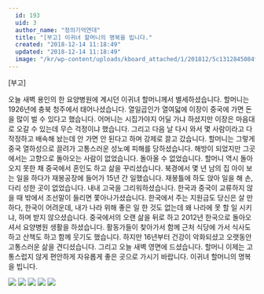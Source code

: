```yaml
---
  id: 193
  uid: 3
  author_name: "정의기억연대"
  title: "[부고] 이귀녀 할머니의 명복을 빕니다."
  created: "2018-12-14 11:18:49"
  updated: "2018-12-14 11:18:49"
  image: "/kr/wp-content/uploads/kboard_attached/1/201812/5c1312845084f9966731.jpg"
---
```

\[부고\]

오늘 새벽 용인의 한 요양병원에 계시던 이귀녀 할머니께서 별세하셨습니다.
할머니는 1926년에 충북 청주에서 태어나셨습니다. 열일곱인가 열여덟에 이장이 중국에 가면 돈을 많이 벌 수 있다고 했습니다. 어머니는 시집가야지 어딜 가냐 하셨지만 이장은 마음대로 오갈 수 있는데 무슨 걱정이냐 했습니다. 그리고 다음 날 다시 와서 몇 사람이라고 다 작정하고 배속해 놨는데 안 가면 안 된다고 하며 강제로 끌고 갔습니다. 할머니는 그렇게 중국 열하성으로 끌려가 고통스러운 성노예 피해를 당하셨습니다. 
해방이 되었지만 그곳에서는 고향으로 돌아오는 사람이 없었습니다. 돌아올 수 없었습니다. 할머니 역시 돌아오지 못한 채 중국에서 혼인도 하고 삶을 꾸리셨습니다. 북경에서 몇 년 남의 집 아이 보는 일을 하다가 재봉공장에 들어가 15년 간 일했습니다. 재봉틀에 하도 앉아 일을 해 손, 다리 성한 곳이 없었습니다. 
내내 고국을 그리워하셨습니다. 한국과 중국이 교류하지 않을 때 밖에서 조선말이 들리면 쫓아나가셨습니다. 한국에서 주는 지원금도 당신은 살 만하다, 한국이 어려운데, 내가 나라 위해 좋은 일 한 것도 없는데 왜 나라에 못 할 일 시키냐, 하며 받지 않으셨습니다. 
중국에서의 오랜 삶을 뒤로 하고 2012년 한국으로 돌아오셔서 요양병원 생활을 하셨습니다. 활동가들이 찾아가서 함께 근처 식당에 가서 식사도 하고 산책도 하고 함께 웃기도 했습니다. 하지만 16년부터 건강이 악화되셨고 오랫동안 고통스러운 삶을 견디셨습니다. 그리고 오늘 새벽 영면에 드셨습니다. 
할머니 이제는 고통스럽지 않게 편안하게 자유롭게 좋은 곳으로 가시기 바랍니다. 
이귀녀 할머니의 명복을 빕니다. 

 ![](/kr/wp-content/uploads/kboard_attached/1/201812/5c1312845084f9966731.jpg) ![](/kr/wp-content/uploads/kboard_attached/1/201812/5c131284107023877103.jpg) ![](/kr/wp-content/uploads/kboard_attached/1/201812/5c1312840e07d9852271.jpg) ![](/kr/wp-content/uploads/kboard_attached/1/201812/5c1312840acf91280901.jpg)
 ![](/kr/wp-content/uploads/kboard_attached/1/201812/5c1312feef12a1754644.jpg)